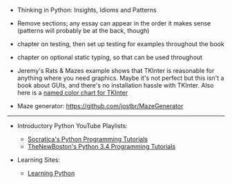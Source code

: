 - Thinking in Python: Insights, Idioms and Patterns
- Remove sections; any essay can appear in the order it makes sense (patterns will probably be at the back, though)
- chapter on testing, then set up testing for examples throughout the book
- chapter on optional static typing, so that can be used throughout
- Jeremy's Rats & Mazes example shows that TKInter is reasonable for anything where you
  need graphics. Maybe it's not perfect but this isn't a book about GUIs, and there's
  no installation hassle with TKInter. Also here is a
  [named color chart for TKInter](http://www.science.smith.edu/dftwiki/images/thumb/3/3d/TkInterColorCharts.png/700px-TkInterColorCharts.png)

- Maze generator: https://github.com/jostbr/MazeGenerator

******************

- Introductory Python YouTube Playlists:
  - [Socratica's Python Programming Tutorials](https://www.youtube.com/playlist?list=PLi01XoE8jYohWFPpC17Z-wWhPOSuh8Er-)
  - [TheNewBoston's Python 3.4 Programming Tutorials](https://www.youtube.com/playlist?list=PL6gx4Cwl9DGAcbMi1sH6oAMk4JHw91mC_)

- Learning Sites:
  - [Learning Python](http://www.makeuseof.com/tag/5-websites-learn-python-programming/)
